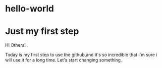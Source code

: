 # hello-world
Just my first step
==================

Hi Others!

Today is my first step to use the github,and it's so incredible that i'm sure i will use it for a long time.
Let's start changing something.
